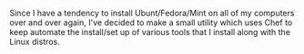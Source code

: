 Since I have a tendency to install Ubunt/Fedora/Mint on all of my computers over and over again, I've decided to make a small
utility which uses Chef to keep automate the install/set up of various tools that I install along with the Linux distros.
